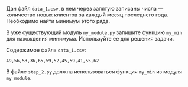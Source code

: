 Дан файл `data_1.csv`, в нем через запятую записаны числа — количество новых клиентов за каждый месяц последнего года. Необходимо найти минимум этого ряда.

В уже существующий модуль `my_module.py` запишите функцию `my_min` для нахождения минимума. Используйте ее для решения задачи.



Содержимое файла `data_1.csv`:
```
49,56,53,36,65,59,52,45,59,41,55,62
```

В файле `step_2.py` должна использоваться функция `my_min` из модуля `my_module`.